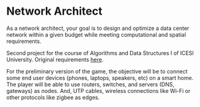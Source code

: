 # Network Architect

As a network architect, your goal is to design and optimize a data center network within a given budget while meeting computational and spatial requirements.

Second project for the course of Algorithms and Data Structures I of ICESI University. Original requirements [here](https://docs.google.com/document/d/10hhjAGeJ64UNWm14GvJy1Y3xHKX2kzeJjCLxbtblADg/edit?usp=sharing).

For the preliminary version of the game, the objective will be to connect some end user devices (phones, laptops, speakers, etc) on a smart home. The player will be able to use routers, switches, and servers (DNS, gateways) as nodes. And, UTP cables, wireless connections like Wi-Fi or other protocols like zigbee as edges.

